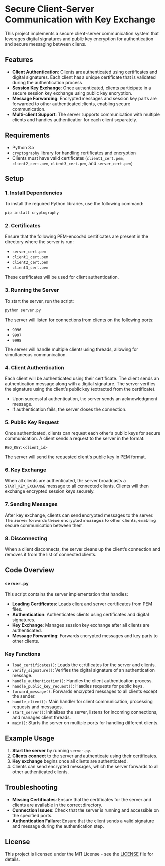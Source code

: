 
# Secure Client-Server Communication with Key Exchange

This project implements a secure client-server communication system that leverages digital signatures and public key encryption for authentication and secure messaging between clients.

## Features

- **Client Authentication**: Clients are authenticated using certificates and digital signatures. Each client has a unique certificate that is validated during the authentication process.
- **Session Key Exchange**: Once authenticated, clients participate in a secure session key exchange using public key encryption.
- **Message Forwarding**: Encrypted messages and session key parts are forwarded to other authenticated clients, enabling secure communication.
- **Multi-client Support**: The server supports communication with multiple clients and handles authentication for each client separately.

## Requirements

- Python 3.x
- `cryptography` library for handling certificates and encryption
- Clients must have valid certificates (`client1_cert.pem`, `client2_cert.pem`, `client3_cert.pem`, and `server_cert.pem`)

## Setup

### 1. Install Dependencies

To install the required Python libraries, use the following command:

```bash
pip install cryptography
```

### 2. Certificates

Ensure that the following PEM-encoded certificates are present in the directory where the server is run:

- `server_cert.pem`
- `client1_cert.pem`
- `client2_cert.pem`
- `client3_cert.pem`

These certificates will be used for client authentication.

### 3. Running the Server

To start the server, run the script:

```bash
python server.py
```

The server will listen for connections from clients on the following ports:

- `9996`
- `9997`
- `9998`

The server will handle multiple clients using threads, allowing for simultaneous communication.

### 4. Client Authentication

Each client will be authenticated using their certificate. The client sends an authentication message along with a digital signature. The server verifies the signature using the client’s public key (extracted from the certificate).

- Upon successful authentication, the server sends an acknowledgment message.
- If authentication fails, the server closes the connection.

### 5. Public Key Request

Once authenticated, clients can request each other’s public keys for secure communication. A client sends a request to the server in the format:

```
REQ_KEY:<client_id>
```

The server will send the requested client's public key in PEM format.

### 6. Key Exchange

When all clients are authenticated, the server broadcasts a `START_KEY_EXCHANGE` message to all connected clients. Clients will then exchange encrypted session keys securely.

### 7. Sending Messages

After key exchange, clients can send encrypted messages to the server. The server forwards these encrypted messages to other clients, enabling secure communication between them.

### 8. Disconnecting

When a client disconnects, the server cleans up the client’s connection and removes it from the list of connected clients.

## Code Overview

### `server.py`

This script contains the server implementation that handles:

- **Loading Certificates**: Loads client and server certificates from PEM files.
- **Authentication**: Authenticates clients using certificates and digital signatures.
- **Key Exchange**: Manages session key exchange after all clients are authenticated.
- **Message Forwarding**: Forwards encrypted messages and key parts to other clients.

### Key Functions

- `load_certificates()`: Loads the certificates for the server and clients.
- `verify_signature()`: Verifies the digital signature of an authentication message.
- `handle_authentication()`: Handles the client authentication process.
- `handle_public_key_request()`: Handles requests for public keys.
- `forward_message()`: Forwards encrypted messages to all clients except the sender.
- `handle_client()`: Main handler for client communication, processing requests and messages.
- `start_server()`: Initializes the server, listens for incoming connections, and manages client threads.
- `main()`: Starts the server on multiple ports for handling different clients.

## Example Usage

1. **Start the server** by running `server.py`.
2. **Clients connect** to the server and authenticate using their certificates.
3. **Key exchange** begins once all clients are authenticated.
4. Clients can send encrypted messages, which the server forwards to all other authenticated clients.

## Troubleshooting

- **Missing Certificates**: Ensure that the certificates for the server and clients are available in the correct directory.
- **Connection Issues**: Check that the server is running and accessible on the specified ports.
- **Authentication Failure**: Ensure that the client sends a valid signature and message during the authentication step.

## License

This project is licensed under the MIT License - see the [LICENSE](LICENSE) file for details.

